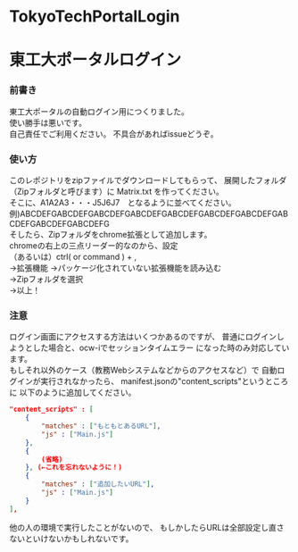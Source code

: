 # TokyoTechPortalLogin
# 東工大ポータルログイン
### 前書き
東工大ポータルの自動ログイン用につくりました。  
使い勝手は悪いです。  
自己責任でご利用ください。
不具合があればissueどうぞ。
### 使い方
このレポジトリをzipファイルでダウンロードしてもらって、
展開したフォルダ（Zipフォルダと呼びます）に Matrix.txt を作ってください。  
そこに、A1A2A3・・・J5J6J7　となるように並べてください。  
例)ABCDEFGABCDEFGABCDEFGABCDEFGABCDEFGABCDEFGABCDEFGABCDEFGABCDEFGABCDEFG  
そしたら、Zipフォルダをchrome拡張として追加します。  
chromeの右上の三点リーダー的なのから、設定  
（あるいは）ctrl( or command ) + ,  
→拡張機能
→パッケージ化されていない拡張機能を読み込む  
→Zipフォルダを選択  
→以上！

### 注意
ログイン画面にアクセスする方法はいくつかあるのですが、
普通にログインしようとした場合と、ocw-iでセッションタイムエラー
になった時のみ対応しています。  
もしそれ以外のケース（教務Webシステムなどからのアクセスなど）で
自動ログインが実行されなかったら、
manifest.jsonの"content_scripts"というところに
以下のように追加してください。  
```json:manifest.json
"content_scripts" : [
    {
        "matches" : ["もともとあるURL"],
        "js" : ["Main.js"]
    },
    {
        (省略)
    }, (←これを忘れないように！)
    {
        "matches" : ["追加したいURL"],
        "js" : ["Main.js"]
    }
],
```
他の人の環境で実行したことがないので、
もしかしたらURLは全部設定し直さないといけないかもしれないです。
